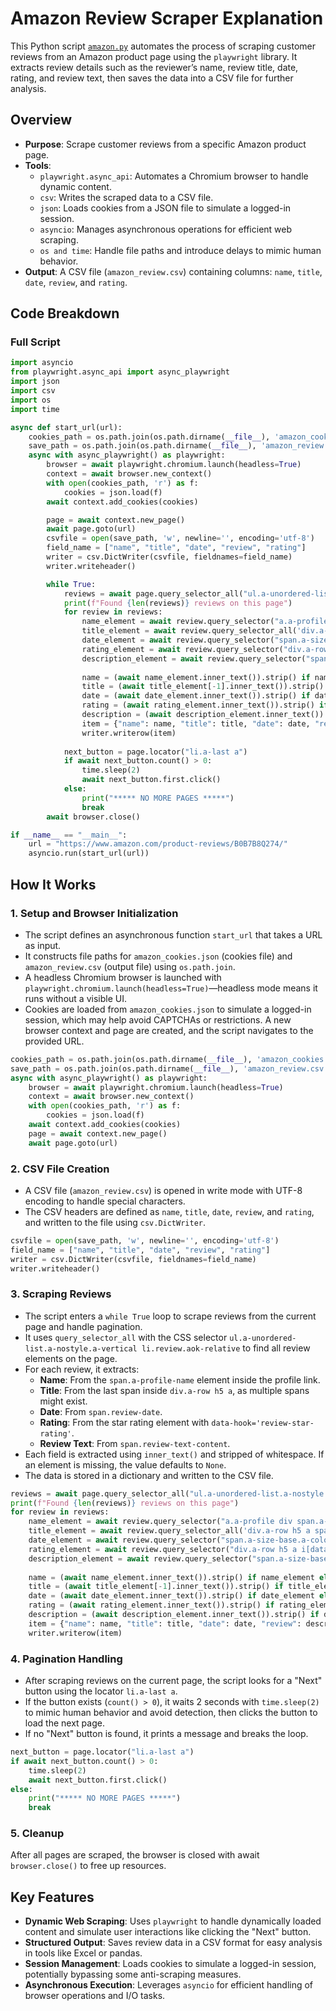# Amazon Review Scraper Explanation
This Python script [`amazon.py`](amazon.py) automates the process of scraping customer reviews from an Amazon product page using the `playwright` library. It extracts review details such as the reviewer’s name, review title, date, rating, and review text, then saves the data into a CSV file for further analysis.

## Overview
- **Purpose**: Scrape customer reviews from a specific Amazon product page.
- **Tools**:
  - `playwright.async_api`: Automates a Chromium browser to handle dynamic content.
  - `csv`: Writes the scraped data to a CSV file.
  - `json`: Loads cookies from a JSON file to simulate a logged-in session.
  - `asyncio`: Manages asynchronous operations for efficient web scraping.
  - `os and time`: Handle file paths and introduce delays to mimic human behavior.
- **Output**: A CSV file (`amazon_review.csv`) containing columns: `name`, `title`, `date`, `review`, and `rating`.
## Code Breakdown
### Full Script
```python
import asyncio
from playwright.async_api import async_playwright
import json
import csv
import os
import time

async def start_url(url):
    cookies_path = os.path.join(os.path.dirname(__file__), 'amazon_cookies.json')
    save_path = os.path.join(os.path.dirname(__file__), 'amazon_review.csv')
    async with async_playwright() as playwright:
        browser = await playwright.chromium.launch(headless=True)
        context = await browser.new_context()
        with open(cookies_path, 'r') as f:
            cookies = json.load(f)
        await context.add_cookies(cookies)

        page = await context.new_page()
        await page.goto(url)
        csvfile = open(save_path, 'w', newline='', encoding='utf-8')
        field_name = ["name", "title", "date", "review", "rating"]
        writer = csv.DictWriter(csvfile, fieldnames=field_name)
        writer.writeheader()

        while True:
            reviews = await page.query_selector_all("ul.a-unordered-list.a-nostyle.a-vertical li.review.aok-relative")
            print(f"Found {len(reviews)} reviews on this page")
            for review in reviews:
                name_element = await review.query_selector("a.a-profile div span.a-profile-name")
                title_element = await review.query_selector_all('div.a-row h5 a span')
                date_element = await review.query_selector("span.a-size-base.a-color-secondary.review-date")
                rating_element = await review.query_selector("div.a-row h5 a i[data-hook='review-star-rating']")
                description_element = await review.query_selector("span.a-size-base.review-text.review-text-content")
                
                name = (await name_element.inner_text()).strip() if name_element else None
                title = (await title_element[-1].inner_text()).strip() if title_element else None
                date = (await date_element.inner_text()).strip() if date_element else None
                rating = (await rating_element.inner_text()).strip() if rating_element else None
                description = (await description_element.inner_text()).strip() if description_element else None
                item = {"name": name, "title": title, "date": date, "review": description, "rating":rating}
                writer.writerow(item)
                
            next_button = page.locator("li.a-last a")
            if await next_button.count() > 0:
                time.sleep(2)
                await next_button.first.click()
            else:
                print("***** NO MORE PAGES *****")
                break
        await browser.close()

if __name__ == "__main__":
    url = "https://www.amazon.com/product-reviews/B0B7B8Q274/"
    asyncio.run(start_url(url))
```
## How It Works
### 1. Setup and Browser Initialization
- The script defines an asynchronous function `start_url` that takes a URL as input.
-  It constructs file paths for `amazon_cookies.json` (cookies file) and `amazon_review.csv` (output file) using `os.path.join`.
-  A headless Chromium browser is launched with `playwright.chromium.launch(headless=True)`—headless mode means it runs without a visible UI.
- Cookies are loaded from `amazon_cookies.json` to simulate a logged-in session, which may help avoid CAPTCHAs or restrictions.
A new browser context and page are created, and the script navigates to the provided URL.
```python
cookies_path = os.path.join(os.path.dirname(__file__), 'amazon_cookies.json')
save_path = os.path.join(os.path.dirname(__file__), 'amazon_review.csv')
async with async_playwright() as playwright:
    browser = await playwright.chromium.launch(headless=True)
    context = await browser.new_context()
    with open(cookies_path, 'r') as f:
        cookies = json.load(f)
    await context.add_cookies(cookies)
    page = await context.new_page()
    await page.goto(url)
```
### 2. CSV File Creation
- A CSV file (`amazon_review.csv`) is opened in write mode with UTF-8 encoding to handle special characters.
- The CSV headers are defined as `name`, `title`, `date`, `review`, and `rating`, and written to the file using `csv.DictWriter`.
```python
csvfile = open(save_path, 'w', newline='', encoding='utf-8')
field_name = ["name", "title", "date", "review", "rating"]
writer = csv.DictWriter(csvfile, fieldnames=field_name)
writer.writeheader()
```
### 3. Scraping Reviews
- The script enters a `while True` loop to scrape reviews from the current page and handle pagination.
- It uses `query_selector_all` with the CSS selector `ul.a-unordered-list.a-nostyle.a-vertical li.review.aok-relative` to find all review elements on the page.
- For each review, it extracts:
  - **Name**: From the `span.a-profile-name` element inside the profile link.
  - **Title**: From the last span inside `div.a-row h5 a`, as multiple spans might exist.
  - **Date**: From `span.review-date`.
  - **Rating**: From the star rating element with `data-hook='review-star-rating'`.
  - **Review Text**: From `span.review-text-content`.
- Each field is extracted using `inner_text()` and stripped of whitespace. If an element is missing, the value defaults to `None`.
- The data is stored in a dictionary and written to the CSV file.
```python
reviews = await page.query_selector_all("ul.a-unordered-list.a-nostyle.a-vertical li.review.aok-relative")
print(f"Found {len(reviews)} reviews on this page")
for review in reviews:
    name_element = await review.query_selector("a.a-profile div span.a-profile-name")
    title_element = await review.query_selector_all('div.a-row h5 a span')
    date_element = await review.query_selector("span.a-size-base.a-color-secondary.review-date")
    rating_element = await review.query_selector("div.a-row h5 a i[data-hook='review-star-rating']")
    description_element = await review.query_selector("span.a-size-base.review-text.review-text-content")
    
    name = (await name_element.inner_text()).strip() if name_element else None
    title = (await title_element[-1].inner_text()).strip() if title_element else None
    date = (await date_element.inner_text()).strip() if date_element else None
    rating = (await rating_element.inner_text()).strip() if rating_element else None
    description = (await description_element.inner_text()).strip() if description_element else None
    item = {"name": name, "title": title, "date": date, "review": description, "rating": rating}
    writer.writerow(item)
```
### 4. Pagination Handling
- After scraping reviews on the current page, the script looks for a "Next" button using the locator `li.a-last a`.
- If the button exists (`count() > 0`), it waits 2 seconds with `time.sleep(2)` to mimic human behavior and avoid detection, then clicks the button to load the next page.
- If no "Next" button is found, it prints a message and breaks the loop.
```python
next_button = page.locator("li.a-last a")
if await next_button.count() > 0:
    time.sleep(2)
    await next_button.first.click()
else:
    print("***** NO MORE PAGES *****")
    break
```
### 5. Cleanup
After all pages are scraped, the browser is closed with await `browser.close()` to free up resources.
## Key Features
- **Dynamic Web Scraping**: Uses `playwright` to handle dynamically loaded content and simulate user interactions like clicking the "Next" button.
- **Structured Output**: Saves review data in a CSV format for easy analysis in tools like Excel or pandas.
- **Session Management**: Loads cookies to simulate a logged-in session, potentially bypassing some anti-scraping measures.
- **Asynchronous Execution**: Leverages `asyncio` for efficient handling of browser operations and I/O tasks.
